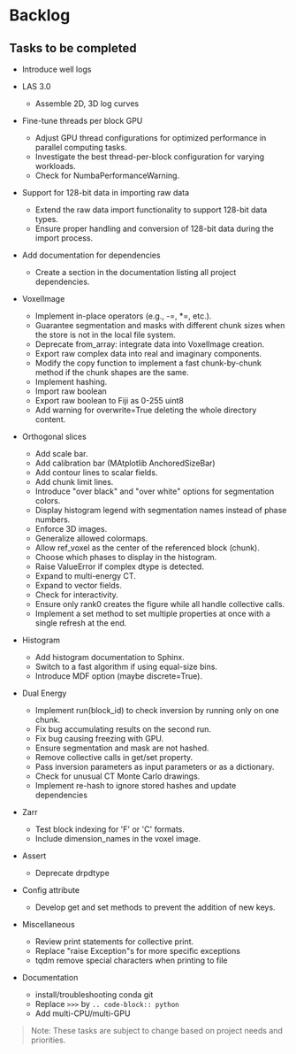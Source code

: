 # Backlog

## Tasks to be completed

- Introduce well logs

- LAS 3.0
  - Assemble 2D, 3D log curves

- Fine-tune threads per block GPU
  - Adjust GPU thread configurations for optimized performance in parallel computing tasks.
  - Investigate the best thread-per-block configuration for varying workloads.
  - Check for NumbaPerformanceWarning.

- Support for 128-bit data in importing raw data
  - Extend the raw data import functionality to support 128-bit data types.
  - Ensure proper handling and conversion of 128-bit data during the import process.

- Add documentation for dependencies
  - Create a section in the documentation listing all project dependencies.

- VoxelImage
  - Implement in-place operators (e.g., -=, *=, etc.).
  - Guarantee segmentation and masks with different chunk sizes when the store is not in the local file system.
  - Deprecate from_array: integrate data into VoxelImage creation.
  - Export raw complex data into real and imaginary components.
  - Modify the copy function to implement a fast chunk-by-chunk method if the chunk shapes are the same.
  - Implement hashing.
  - Import raw boolean
  - Export raw boolean to Fiji as 0-255 uint8
  - Add warning for overwrite=True deleting the whole directory content.

- Orthogonal slices
  - Add scale bar.
  - Add calibration bar (MAtplotlib AnchoredSizeBar)
  - Add contour lines to scalar fields.
  - Add chunk limit lines.
  - Introduce "over black" and "over white" options for segmentation colors.
  - Display histogram legend with segmentation names instead of phase numbers.
  - Enforce 3D images.
  - Generalize allowed colormaps.
  - Allow ref_voxel as the center of the referenced block (chunk).
  - Choose which phases to display in the histogram.
  - Raise ValueError if complex dtype is detected.
  - Expand to multi-energy CT.
  - Expand to vector fields.
  - Check for interactivity.
  - Ensure only rank0 creates the figure while all handle collective calls.
  - Implement a set method to set multiple properties at once with a single refresh at the end.

- Histogram
  - Add histogram documentation to Sphinx.
  - Switch to a fast algorithm if using equal-size bins.
  - Introduce MDF option (maybe discrete=True).

- Dual Energy
  - Implement run(block_id) to check inversion by running only on one chunk.
  - Fix bug accumulating results on the second run.
  - Fix bug causing freezing with GPU.
  - Ensure segmentation and mask are not hashed.
  - Remove collective calls in get/set property.
  - Pass inversion parameters as input parameters or as a dictionary.
  - Check for unusual CT Monte Carlo drawings.
  - Implement re-hash to ignore stored hashes and update dependencies

- Zarr
  - Test block indexing for 'F' or 'C' formats.
  - Include dimension_names in the voxel image.

- Assert
  - Deprecate drpdtype

- Config attribute
  - Develop get and set methods to prevent the addition of new keys.

- Miscellaneous
  - Review print statements for collective print.
  - Replace "raise Exception"s for more specific exceptions
  - tqdm remove special characters when printing to file

- Documentation
  - install/troubleshooting  conda git
  - Replace `>>>` by `.. code-block:: python`
  - Add multi-CPU/multi-GPU

> Note: These tasks are subject to change based on project needs and priorities.
